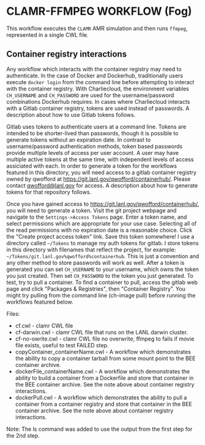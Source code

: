 # CLAMR-FFMPEG WORKFLOW (Fog)

This workflow executes the `CLAMR` AMR simulation and then runs `ffmpeg`, represented in a single CWL file.


## Container registry interactions

Any workflow which interacts with the container registry may need to authenticate. In the case of Docker and Dockerhub, traditionally users execute `docker login` from the command line before attempting to interact with the container registry. With Charliecloud, the environment variables `CH_USERNAME` and `CH_PASSWORD` are used for the username/password combinations Dockerhub requires. In cases where Charliecloud interacts with a Gitlab container registry, tokens are used instead of passwords. A description about how to use Gitlab tokens follows.

Gitlab uses tokens to authenticate users at a command line. Tokens are intended to be shorter-lived than passwords, though it is possible to generate tokens without an expiration date. In contrast to username/password authentication methods, token based passwords provide multiple levels of access per user account. A user may have multiple active tokens at the same time, with independent levels of access assiciated with each. In order to generate a token for the workflows featured in this directory, you will need access to a gitlab container registry owned by qwofford at https://git.lanl.gov/qwofford/containerhub/. Please contact qwofford@lanl.gov for access. A description about how to generate tokens for that repository follows.

Once you have gained access to https://git.lanl.gov/qwofford/containerhub/, you will need to generate a token. Visit the git project webpage and navigate to the `Settings->Access Tokens` page. Enter a token name, and select permissions which are appropriate for your use case. Selecting all of the read permissions with no expiration date is a reasonable choice. Click the "Create project access token" link. Save this token somewhere! I use a directory called `~/Tokens` to manage my auth tokens for gitlab. I store tokens in this directory with filenames that reflect the project, for example: `~/Tokens/git.lanl.gov%qwofford%containerhub`. This is just a convention and any other method to store passwords will work as well. After a token is generated you can set `CH_USERNAME` to your username, which owns the token you just created. Then set `CH_PASSWORD` to the token you just generated. To test, try to pull a container. To find a container to pull, access the gitlab web page and click "Packages & Registries", then "Container Registry". You might try pulling from the command line (ch-image pull) before running the workflows featured below.

Files:
* cf.cwl - clamr CWL file
* cf-darwin.cwl - clamr CWL file that runs on the LANL darwin cluster.
* cf-no-owrite.cwl - clamr CWL file no overwrite, ffmpeg to fails if movie file exists, useful to test FAILED step.
* copyContainer_containerName.cwl - A workflow which demonstrates the ability to copy a container tarball from some mount point to the BEE container archive.
* dockerFile_containerName.cwl - A workflow which demonstrates the ability to build a container from a Dockerfile and store that container in the BEE container archive. See the note above about container registry interactions.
* dockerPull.cwl - A workflow which demonstrates the ability to pull a container from a container registry and store that container in the BEE container archive. See the note above about container registry interactions.

Note: The ls command was added to use the output from the first step for the 2nd step.

